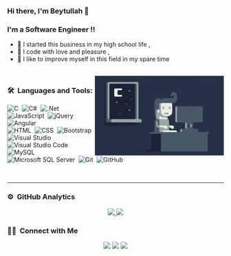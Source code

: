 ### Hi there, I'm Beytullah 👋

### I'm a Software Engineer !!

- 🔭 I started this business in my high school life ,
- 🌱 I code with love and pleasure ,
- 👯 I like to improve myself in this field in my spare time
 
<br />

<img alt="Night Coding" src="https://raw.githubusercontent.com/AVS1508/AVS1508/master/assets/Night-Coding.gif" align="right"/>

### 🛠 &nbsp;Languages and Tools:

![C](https://img.shields.io/badge/-C-05122A?style=flat&logo=C&logoColor=A8B9CC)&nbsp;
![C#](https://img.shields.io/badge/-C%20Sharp-142035?style=flat&logo=C&logoColor=#239120)&nbsp;
![.Net](https://img.shields.io/badge/-.NET-142035?style=flat&logo=.NET&logoColor=512BD4)\
![JavaScript](https://img.shields.io/badge/-JavaScript-05122A?style=flat&logo=javascript)&nbsp;
![jQuery](https://img.shields.io/badge/-jQuery-05122A?style=flat&logo=jQuery&logoColor=0769AD)&nbsp;
![Angular](https://img.shields.io/badge/-Angular-05122A?style=flat&logo=Angular&logoColor=#DD0031)\
![HTML](https://img.shields.io/badge/-HTML-05122A?style=flat&logo=HTML5)&nbsp;
![CSS](https://img.shields.io/badge/-CSS-05122A?style=flat&logo=CSS3&logoColor=1572B6)&nbsp;
![Bootstrap](https://img.shields.io/badge/-Bootstrap-05122A?style=flat&logo=bootstrap&logoColor=563D7C)\
![Visual Studio](https://img.shields.io/badge/-Visual%20Studio-05122A?style=flat&logo=visual-studio&logoColor=5C2D91)&nbsp;
![Visual Studio Code](https://img.shields.io/badge/-Visual%20Studio%20Code-05122A?style=flat&logo=visual-studio-code&logoColor=007ACC)\
![MySQL](https://img.shields.io/badge/-MySQL-05122A?style=flat&logo=MySQL&logoColor=white)&nbsp;
![Microsoft SQL Server](https://img.shields.io/badge/-Microsoft%20SQL%20Server-05122A?style=flat&logo=microsoft-sql-server&logoColor=CC2927)&nbsp;
![Git](https://img.shields.io/badge/-Git-05122A?style=flat&logo=git)&nbsp;
![GitHub](https://img.shields.io/badge/-GitHub-05122A?style=flat&logo=github)&nbsp;

<br />

---

### ⚙️ &nbsp;GitHub Analytics

<p align="center">
<a href="https://github.com/AVS1508">
  <img height="180em" src="https://github-readme-stats-eight-theta.vercel.app/api?username=tiryakibeytullah&show_icons=true&theme=algolia&include_all_commits=true&count_private=true"/>
  <img height="180em" src="https://github-readme-stats-eight-theta.vercel.app/api/top-langs/?username=tiryakibeytullah&layout=compact&langs_count=8&theme=algolia"/>
</a>
</p>


### 🤝🏻 &nbsp;Connect with Me

<p align="center">
<a href="https://www.linkedin.com/in/beytullah-tiryaki-a98b98177/"><img src="https://img.shields.io/badge/-Beytullah%20Tiryaki%20-0077B5?style=flat&logo=Linkedin&logoColor=white"/></a>
<a href="mailto:tiryakibeytullah10@gmail.com"><img src="https://img.shields.io/badge/-tiryakibeytullah10@gmail.com-D14836?style=flat&logo=Gmail&logoColor=white"/></a>
<a href="https://www.instagram.com/beytullahtryk/?hl=tr"><img src="https://img.shields.io/badge/-@tirykibeytullah-E4405F?style=flat&logo=Instagram&logoColor=white"/></a>
</p>


